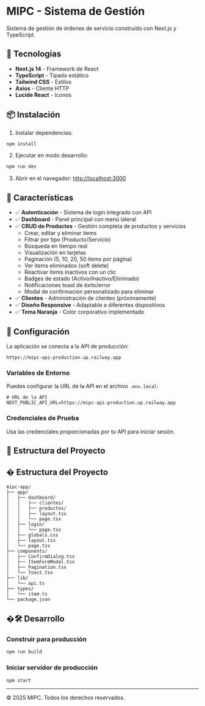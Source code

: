 # MIPC - Sistema de Gestión

Sistema de gestión de órdenes de servicio construido con Next.js y TypeScript.

## 🚀 Tecnologías

- **Next.js 14** - Framework de React
- **TypeScript** - Tipado estático
- **Tailwind CSS** - Estilos
- **Axios** - Cliente HTTP
- **Lucide React** - Iconos

## 📦 Instalación

1. Instalar dependencias:

```bash
npm install
```

2. Ejecutar en modo desarrollo:

```bash
npm run dev
```

3. Abrir en el navegador: [http://localhost:3000](http://localhost:3000)

## 🎨 Características

- ✅ **Autenticación** - Sistema de login integrado con API
- ✅ **Dashboard** - Panel principal con menú lateral
- ✅ **CRUD de Productos** - Gestión completa de productos y servicios
  - Crear, editar y eliminar items
  - Filtrar por tipo (Producto/Servicio)
  - Búsqueda en tiempo real
  - Visualización en tarjetas
  - Paginación (5, 10, 20, 50 items por página)
  - Ver items eliminados (soft delete)
  - Reactivar items inactivos con un clic
  - Badges de estado (Activo/Inactivo/Eliminado)
  - Notificaciones toast de éxito/error
  - Modal de confirmación personalizado para eliminar
- ✅ **Clientes** - Administración de clientes (próximamente)
- ✅ **Diseño Responsive** - Adaptable a diferentes dispositivos
- ✅ **Tema Naranja** - Color corporativo implementado

## 🔐 Configuración

La aplicación se conecta a la API de producción:

```
https://mipc-api-production.up.railway.app
```

### Variables de Entorno

Puedes configurar la URL de la API en el archivo `.env.local`:

```env
# URL de la API
NEXT_PUBLIC_API_URL=https://mipc-api-production.up.railway.app
```

### Credenciales de Prueba

Usa las credenciales proporcionadas por tu API para iniciar sesión.

## 📁 Estructura del Proyecto

## � Estructura del Proyecto

```
mipc-app/
├── app/
│   ├── dashboard/
│   │   ├── clientes/
│   │   ├── productos/
│   │   ├── layout.tsx
│   │   └── page.tsx
│   ├── login/
│   │   └── page.tsx
│   ├── globals.css
│   ├── layout.tsx
│   └── page.tsx
├── components/
│   ├── ConfirmDialog.tsx
│   ├── ItemFormModal.tsx
│   ├── Pagination.tsx
│   └── Toast.tsx
├── lib/
│   └── api.ts
├── types/
│   └── item.ts
└── package.json
```

## �🛠️ Desarrollo

### Construir para producción

```bash
npm run build
```

### Iniciar servidor de producción

```bash
npm start
```

---

© 2025 MIPC. Todos los derechos reservados.
